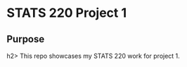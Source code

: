 <h1>STATS 220 Project 1</h1>

<h2>Purpose</h2>h2>
<list>This repo showcases my STATS 220 work for project 1.</list>
